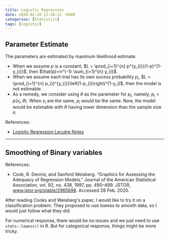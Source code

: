```yaml
---
title: Logistic Regression
date: 2020-02-28 12:28:12 -0500
categories: [Statistics]
tags: [logistic]
---
```


## Parameter Estimate
The parameters are estimated by maximum likelihood estimate. 
- When we assume $p$ is a constant, $L = \prod_{i=1}^{n} p^{y_{i}}(1-p)^{1-y_{i}}$, then $\hat{p}=n^{-1} \sum_{i=1}^{n} y_{i}$.
- When we assume each trial has its own sucess probability $p_i$, $L = \prod_{i=1}^{n} p_{i}^{y_{i}}\left(1-p_{i}\right)^{1-y_i}$, then the model is not estimable.
- As a remedy, we consider using $\theta$ as the parameter for $p_i$, namely, $p_i = p(x_i, \theta)$. When $x_i$ are the same, $p_i$ would be the same. Now, the model would be estimable with $\theta$ having lower dimension than the sample size $n$.

References:
- [Logistic Regression Lecutre Notes](https://www.stat.cmu.edu/~cshalizi/uADA/12/lectures/ch12.pdf)


---------------------------------------

## Smoothing of Binary variables

References:
- Cook, R. Dennis, and Sanford Weisberg. “Graphics for Assessing the Adequacy of Regression Models.” Journal of the American Statistical Association, vol. 92, no. 438, 1997, pp. 490–499. JSTOR, www.jstor.org/stable/2965698. Accessed 28 Feb. 2020.

After reading Cooks and Weisberg's paper, I would like to try it on a classification problem.  They proposed to use lowess to smooth data, so I would just follow what they did.

For numerical response, there would be no issues and we just need to use `stats::lowess()` in R. But for categorical response, things might be more tricky.